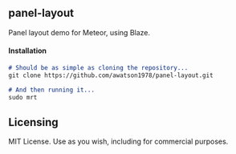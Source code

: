## panel-layout

Panel layout demo for Meteor, using Blaze.



####  Installation  

````md
# Should be as simple as cloning the repository...  
git clone https://github.com/awatson1978/panel-layout.git

# And then running it...
sudo mrt
````

Licensing
------------------------

MIT License. Use as you wish, including for commercial purposes.
